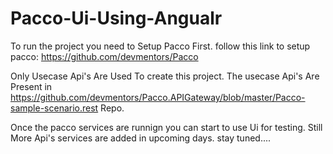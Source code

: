 # Pacco-Ui-Using-Angualr


To run the project you need to Setup Pacco First.
follow this link to setup pacco:
https://github.com/devmentors/Pacco


Only Usecase Api's Are Used To create this project. The usecase Api's Are Present in https://github.com/devmentors/Pacco.APIGateway/blob/master/Pacco-sample-scenario.rest Repo.

Once the pacco services are runnign you can start to use Ui for testing.
Still More Api's services are added in upcoming days. stay tuned....
